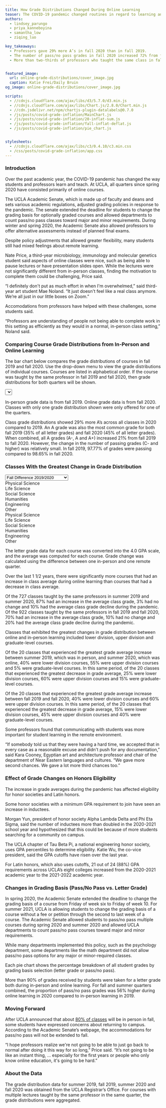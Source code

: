 ```yaml
---
title: How Grade Distributions Changed During Online Learning
teaser: The COVID-19 pandemic changed routines in regard to learning and teaching. How did those changes impact grade distributions?
authors:
  - lindsey_parungo
  - priya_kanneboyina
  - samantha_low
  - ziqing_luo

key_takeaways:
  - Professors gave 29% more A’s in fall 2020 than in fall 2019. 
  - The number of pass/no pass grades in fall 2020 increased 72% from fall 2019.
  - More than two-thirds of professors who taught the same class in fall 2019 and fall 2020 gave higher grades on average during fall 2020.


featured_image:
  url: online-grade-distributions/cover_image.jpg
  caption: Katie Frei/Daily Bruin
og_image: online-grade-distributions/cover_image.jpg

scripts:
  - //cdnjs.cloudflare.com/ajax/libs/d3/5.7.0/d3.min.js 
  - //cdnjs.cloudflare.com/ajax/libs/Chart.js/2.8.0/Chart.min.js
  - //cdn.jsdelivr.net/npm/chartjs-plugin-datalabels@0.7.0
  - /js/posts/covid-grade-inflation/MainChart.js
  - /js/posts/covid-grade-inflation/20-inflat-sum.js
  - /js/posts/covid-grade-inflation/fall-inflat-deflat.js
  - /js/posts/covid-grade-inflation/pie_chart.js


stylesheets:
  - //cdnjs.cloudflare.com/ajax/libs/c3/0.4.10/c3.min.css
  - /css/posts/covid-grade-inflation/app.css
---
```


### Introduction

Over the past academic year, the COVID-19 pandemic has changed the way students and professors learn and teach. At UCLA, all quarters since spring 2020 have consisted primarily of online courses.

The UCLA Academic Senate, which is made up of faculty and deans and sets various academic regulations, adjusted grading policies in response to the pandemic. The senate extended the deadline for students to change the grading basis for optionally graded courses and allowed departments to count pass/no pass classes toward major and minor requirements. During winter and spring 2020, the Academic Senate also allowed professors to offer alternative assessments instead of planned final exams.

Despite policy adjustments that allowed greater flexibility, many students still had mixed feelings about remote learning.

Nate Price, a third-year microbiology, immunology and molecular genetics student said aspects of online classes were nice, such as being able to pause lectures or have presentation slides open. While the lectures were not significantly different from in-person classes, finding the motivation to complete them could be challenging, Price said.

“I definitely don't put as much effort in when I'm overwhelmed,” said third-year art student Mae Noland. “It just doesn't feel like a real class anymore. We’re all just in our little boxes on Zoom.”

Accomodations from professors have helped with these challenges, some students said.

“Professors are understanding of people not being able to complete work in this setting as efficiently as they would in a normal, in-person class setting,” Noland said.

### Comparing Course Grade Distributions from In-Person and Online Learning

The bar chart below compares the grade distributions of courses in fall 2019 and fall 2020. Use the drop-down menu to view the grade distributions of individual courses. Courses are listed in alphabetical order. If the course was taught by the same professor in fall 2019 and fall 2020, then grade distributions for both quarters will be shown.

<select id="dropdown-menu"></select>

<div class = "main_graph">
  <canvas id = "main-chart"></canvas>
  <p class = 'caption'> In-person grade data is from fall 2019. Online grade data is from fall 2020. Classes with only one grade distribution shown were only offered for one of the quarters.</p> 
</div>

Class grade distributions showed 29% more A’s across all classes in 2020 compared to 2019. An A grade was also the most common grade for both fall 2019 (35% of all letter grades) and fall 2020 (45% of all letter grades). When combined, all A grades (A-, A and A+) increased 21% from fall 2019 to fall 2020. However, the change in the number of passing grades (C- and higher) was relatively small. In fall 2019, 97.77% of grades were passing compared to 98.65% in fall 2020.

### Classes With the Greatest Change in Grade Distribution

<div class = inflation_chart>
<div id="inflation"> 
<script src="https://cdnjs.cloudflare.com/ajax/libs/Chart.js/2.7.2/Chart.bundle.min.js"></script>
<script src="https://code.jquery.com/jquery-1.12.4.min.js"></script>

<select class='top20-dropdown'>
  <option value="fall">Fall Difference 2019/2020 </option>
  <option value="summer">Summer Difference 2019/2020</option>
</select>
<div class= 'infdefchart'>
    <div class="fall GFG">
     <div id="legend">
        <div class="item physical">Physical Science</div>
        <div class="item life_science">Life Science</div>
        <div class="item social">Social Science</div>
        <div class="item humanities">Humanities</div>
        <div class="item engineering">Engineering</div>
        <div class="item other">Other</div>
      </div>
      <div class = "infChart">
        <canvas  id="fallinflatChart"></canvas>
      </div>
      <div class = "defChart">
        <canvas id="falldeflatChart"></canvas>
      </div>
    </div>   
    <div class= "summer GFG">
      <div id="legend">
        <div class="item physical">Physical Science</div>
        <div class="item life_science">Life Science</div>
        <div class="item social">Social Science</div>
        <div class="item humanities">Humanities</div>
        <div class="item engineering">Engineering</div>
        <div class="item other">Other</div>
      </div>
      <div class = "infChart">
        <canvas id="inflationChart"></canvas>
      </div>
      <div class = "defChart">
        <canvas id="deflationChart"></canvas>
      </div>
    </div>
    
</div>

</div>

</div>

<p class = 'caption'>The letter grade data for each course was converted into the 4.0 GPA scale, and the average was computed for each course. Grade change was calculated using the difference between one in-person and one remote quarter.</p>

Over the last 1 1/2 years, there were significantly more courses that had an increase in class average during online learning than courses that had a decrease in class average.

Of the 727 classes taught by the same professors in summer 2019 and summer 2020, 87% had an increase in the average class grade, 3% had no change and 10% had the average class grade decline during the pandemic. Of the 922 classes taught by the same professors in fall 2019 and fall 2020, 70% had an increase in the average class grade, 10% had no change and 20% had the average class grade decline during the pandemic.

Classes that exhibited the greatest changes in grade distribution between online and in-person learning included lower division, upper division and graduate-level courses.

Of the 20 classes that experienced the greatest grade average increase between summer 2019, which was in person, and summer 2020, which was online, 40% were lower division courses, 55% were upper division courses and 5% were graduate-level courses. In this same period, of the 20 classes that experienced the greatest decrease in grade average, 25% were lower division courses, 60% were upper division courses and 15% were graduate-level courses.

Of the 20 classes that experienced the greatest grade average increase between fall 2019 and fall 2020, 40% were lower division courses and 60% were upper division courses. In this same period, of the 20 classes that experienced the greatest decrease in grade average, 15% were lower division courses, 45% were upper division courses and 40% were graduate-level courses.

Some professors found that communicating with students was more important for student learning in the remote environment.

“If somebody told us that they were having a hard time, we accepted that in every case as a reasonable excuse and didn't push for any documentation,” said Kara Cooney, Egyptian art and architecture professor and chair of the department of Near Eastern languages and cultures. “We gave more second chances. We gave a lot more third chances too.”

### Effect of Grade Changes on Honors Eligibility

The increase in grade averages during the pandemic has affected eligibility for honor societies and Latin honors.

Some honor societies with a minimum GPA requirement to join have seen an increase in inductees.

Morgan Yun, president of honor society Alpha Lambda Delta and Phi Eta Sigma, said the number of inductees more than doubled in the 2020-2021 school year and hypothesized that this could be because of more students searching for a community on campus.

The UCLA chapter of Tau Beta Pi, a national engineering honor society, uses GPA percentiles to determine eligibility. Katie Wu, the co-vice president, said the GPA cutoffs have risen over the last year.

For Latin honors, which also uses cutoffs, 21 out of 24 (88%) GPA requirements across UCLA’s eight colleges increased from the 2020-2021 academic year to the 2021-2022 academic year.

### Changes in Grading Basis (Pass/No Pass vs. Letter Grade)

In spring 2020, the Academic Senate extended the deadline to change the grading basis of a course from Friday of week six to Friday of week 10. For summer 2021, UCLA is allowing students to change the grading basis of a course without a fee or petition through the second to last week of a course. The Academic Senate allowed students to pass/no pass multiple courses during spring 2020 and summer 2020 and allowed UCLA departments to count pass/no pass courses toward major and minor requirements.

While many departments implemented this policy, such as the psychology department, some departments like the math department did not allow pass/no pass options for any major or minor-required classes.

<section id="pie-charts">
  <div><canvas id="before-covid-pie-chart" width="400" height="300"></canvas></div>
  <div><canvas id="after-covid-pie-chart" width="400" height="300"></canvas></div>
</section>
<p class = 'caption'>Each pie chart shows the percentage breakdown of all student grades by grading basis selection (letter grade or pass/no pass).</p>

More than 90% of grades received by students were taken for a letter grade both during in-person and online learning. For fall and summer quarters combined, the proportion of pass/no pass grades was 56% higher during online learning in 2020 compared to in-person learning in 2019.

### Moving Forward

After UCLA announced that about [80% of classes](https://dailybruin.com/2021/04/02/ucla-announces-preliminary-plans-for-fall-return-to-campus-in-person-instruction) will be in person in fall, some students have expressed concerns about returning to campus. According to the Academic Senate’s webpage, the accommodations for pass/no pass will not be extended to fall.

“I hope professors realize we're not going to be able to just go back to normal after doing it this way for so long,” Price said. “It’s not going to be like an instant thing, … especially for the first years or people who only know online education, it's going to be hard.”

### About the Data

The grade distribution data for summer 2019, fall 2019, summer 2020 and fall 2020 was obtained from the UCLA Registrar’s Office. For courses with multiple lectures taught by the same professor in the same quarter, the grade distributions were aggregated.
